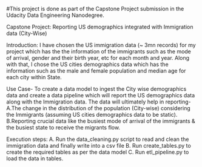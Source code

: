 #This project is done as part of the Capstone Project submission in the Udacity Data Engineering Nanodegree.

Capstone Project: Reporting US demographics integrated with Immigration data (City-Wise)

Introduction:
I have chosen the US immigration data (~ 3mn records) for my project which has the the information of the immigrants such as the mode of arrival, gender and their birth year, etc for each month and year. 
Along with that, I chose the US cities demographics data which has the information such as the male and female population and median age for each city within State. 

Use Case- To create a data model to ingest the City wise demographics data and create a data pipeline which will report the US demographics data along with the Immigration data. The data will ultimately help in reporting-
A.The change in the distribution of the population (City-wise) considering the Immigrants (assuming US cities demographics data to be static).
B.Reporting crucial data like the busiest mode of arrival of the immigrants & the busiest state to receive the migrants flow.

Execution steps:
A. Run the data_cleaning.py script to read and clean the immigration data and finally write into a csv file
B. Run create_tables.py to create the required tables as per the data model
C. Run etl_pipeline.py to load the data in tables.
